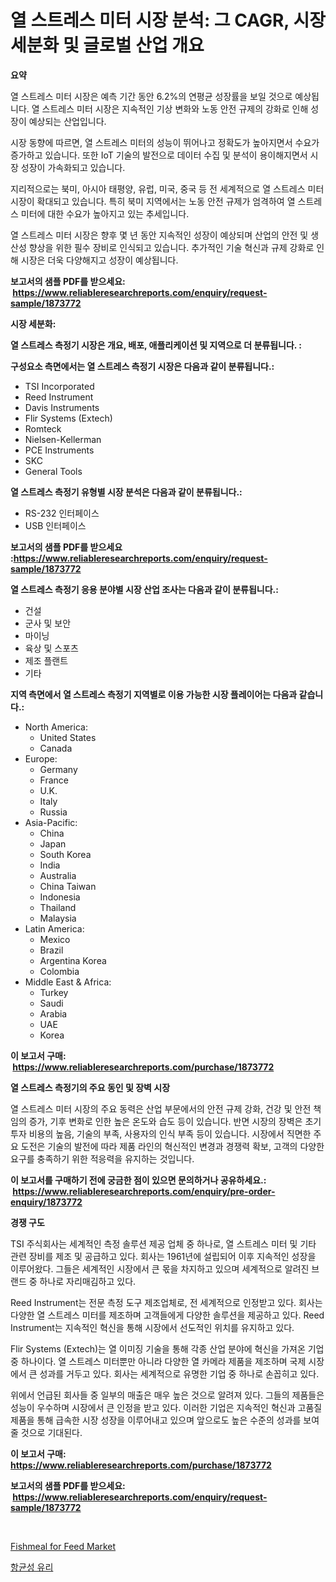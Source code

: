 <p><h1>열 스트레스 미터 시장 분석: 그 CAGR, 시장 세분화 및 글로벌 산업 개요</h1></p><p><strong>요약</strong></p>
<p><p>열 스트레스 미터 시장은 예측 기간 동안 6.2%의 연평균 성장률을 보일 것으로 예상됩니다. 열 스트레스 미터 시장은 지속적인 기상 변화와 노동 안전 규제의 강화로 인해 성장이 예상되는 산업입니다.</p><p>시장 동향에 따르면, 열 스트레스 미터의 성능이 뛰어나고 정확도가 높아지면서 수요가 증가하고 있습니다. 또한 IoT 기술의 발전으로 데이터 수집 및 분석이 용이해지면서 시장 성장이 가속화되고 있습니다.</p><p>지리적으로는 북미, 아시아 태평양, 유럽, 미국, 중국 등 전 세계적으로 열 스트레스 미터 시장이 확대되고 있습니다. 특히 북미 지역에서는 노동 안전 규제가 엄격하여 열 스트레스 미터에 대한 수요가 높아지고 있는 추세입니다.</p><p>열 스트레스 미터 시장은 향후 몇 년 동안 지속적인 성장이 예상되며 산업의 안전 및 생산성 향상을 위한 필수 장비로 인식되고 있습니다. 추가적인 기술 혁신과 규제 강화로 인해 시장은 더욱 다양해지고 성장이 예상됩니다.</p></p>
<p><strong>보고서의 샘플 PDF를 받으세요: &nbsp;<a href="https://www.reliableresearchreports.com/enquiry/request-sample/1873772">https://www.reliableresearchreports.com/enquiry/request-sample/1873772</a></strong></p>
<p><strong>시장 세분화:</strong></p>
<p><strong> 열 스트레스 측정기 시장은 개요, 배포, 애플리케이션 및 지역으로 더 분류됩니다. :</strong></p>
<p><strong>구성요소 측면에서는 열 스트레스 측정기 시장은 다음과 같이 분류됩니다.:</strong></p>
<p><ul><li>TSI Incorporated</li><li>Reed Instrument</li><li>Davis Instruments</li><li>Flir Systems (Extech)</li><li>Romteck</li><li>Nielsen-Kellerman</li><li>PCE Instruments</li><li>SKC</li><li>General Tools</li></ul></p>
<p><strong> 열 스트레스 측정기 유형별 시장 분석은 다음과 같이 분류됩니다.:</strong></p>
<p><ul><li>RS-232 인터페이스</li><li>USB 인터페이스</li></ul></p>
<p><strong>보고서의 샘플 PDF를 받으세요 :<a href="https://www.reliableresearchreports.com/enquiry/request-sample/1873772">https://www.reliableresearchreports.com/enquiry/request-sample/1873772</a></strong></p>
<p><strong> 열 스트레스 측정기 응용 분야별 시장 산업 조사는 다음과 같이 분류됩니다.:</strong></p>
<p><ul><li>건설</li><li>군사 및 보안</li><li>마이닝</li><li>육상 및 스포츠</li><li>제조 플랜트</li><li>기타</li></ul></p>
<p><strong>지역 측면에서 열 스트레스 측정기 지역별로 이용 가능한 시장 플레이어는 다음과 같습니다.:</strong></p>
<p><ul>
    <li>
        North America:
        <ul>
            <li>United States</li>
            <li>Canada</li>
        </ul>
    </li>
    <li>
        Europe:
        <ul>
            <li>Germany</li>
            <li>France</li>
            <li>U.K.</li>
            <li>Italy</li>
            <li>Russia</li>
        </ul>
    </li>
    <li>
        Asia-Pacific:
        <ul>
            <li>China</li>
            <li>Japan</li>
            <li>South Korea</li>
            <li>India</li>
            <li>Australia</li>
            <li>China Taiwan</li>
            <li>Indonesia</li>
            <li>Thailand</li>
            <li>Malaysia</li>
        </ul>
    </li>
    <li>
        Latin America:
        <ul>
            <li>Mexico</li>
            <li>Brazil</li>
            <li>Argentina Korea</li>
            <li>Colombia</li>
        </ul>
    </li>
    <li>
        Middle East & Africa:
        <ul>
            <li>Turkey</li>
            <li>Saudi</li>
            <li>Arabia</li>
            <li>UAE</li>
            <li>Korea</li>
        </ul>
    </li>
    </ul></p>
<p><strong>이 보고서 구매: &nbsp;<a href="https://www.reliableresearchreports.com/purchase/1873772">https://www.reliableresearchreports.com/purchase/1873772</a></strong></p>
<p><strong>열 스트레스 측정기의 주요 동인 및 장벽 시장</strong></p>
<p><p>열 스트레스 미터 시장의 주요 동력은 산업 부문에서의 안전 규제 강화, 건강 및 안전 책임의 증가, 기후 변화로 인한 높은 온도와 습도 등이 있습니다. 반면 시장의 장벽은 초기 투자 비용의 높음, 기술의 부족, 사용자의 인식 부족 등이 있습니다. 시장에서 직면한 주요 도전은 기술의 발전에 따라 제품 라인의 혁신적인 변경과 경쟁력 확보, 고객의 다양한 요구를 충족하기 위한 적응력을 유지하는 것입니다.</p></p>
<p><strong>이 보고서를 구매하기 전에 궁금한 점이 있으면 문의하거나 공유하세요.: &nbsp;<a href="https://www.reliableresearchreports.com/enquiry/pre-order-enquiry/1873772">https://www.reliableresearchreports.com/enquiry/pre-order-enquiry/1873772</a></strong></p>
<p><strong>경쟁 구도</strong></p>
<p><p>TSI 주식회사는 세계적인 측정 솔루션 제공 업체 중 하나로, 열 스트레스 미터 및 기타 관련 장비를 제조 및 공급하고 있다. 회사는 1961년에 설립되어 이후 지속적인 성장을 이루어왔다. 그들은 세계적인 시장에서 큰 몫을 차지하고 있으며 세계적으로 알려진 브랜드 중 하나로 자리매김하고 있다.</p><p>Reed Instrument는 전문 측정 도구 제조업체로, 전 세계적으로 인정받고 있다. 회사는 다양한 열 스트레스 미터를 제조하며 고객들에게 다양한 솔루션을 제공하고 있다. Reed Instrument는 지속적인 혁신을 통해 시장에서 선도적인 위치를 유지하고 있다.</p><p>Flir Systems (Extech)는 열 이미징 기술을 통해 각종 산업 분야에 혁신을 가져온 기업 중 하나이다. 열 스트레스 미터뿐만 아니라 다양한 열 카메라 제품을 제조하며 국제 시장에서 큰 성과를 거두고 있다. 회사는 세계적으로 유명한 기업 중 하나로 손꼽히고 있다.</p><p>위에서 언급된 회사들 중 일부의 매출은 매우 높은 것으로 알려져 있다. 그들의 제품들은 성능이 우수하며 시장에서 큰 인정을 받고 있다. 이러한 기업은 지속적인 혁신과 고품질 제품을 통해 급속한 시장 성장을 이루어내고 있으며 앞으로도 높은 수준의 성과를 보여줄 것으로 기대된다.</p></p>
<p><strong>이 보고서 구매: &nbsp; <a href="https://www.reliableresearchreports.com/purchase/1873772">https://www.reliableresearchreports.com/purchase/1873772</a></strong></p>
<p><strong>보고서의 샘플 PDF를 받으세요: &nbsp;<a href="https://www.reliableresearchreports.com/enquiry/request-sample/1873772">https://www.reliableresearchreports.com/enquiry/request-sample/1873772</a></strong><strong></strong></p>
<p>&nbsp;</p>
<p><p><a href="https://picayune-night-cbd.notion.site/Global-Fishmeal-for-Feed-Market-by-Types-Applications-and-Major-Players-with-Regional-Growth-Rate-4e20414d02334f02b8ed2569b0f9b18c">Fishmeal for Feed Market</a></p><p><a href="https://github.com/akzkkws047661437/Market-Research-Report-List-1/blob/main/26400842822.md">항균성 유리</a></p></p>